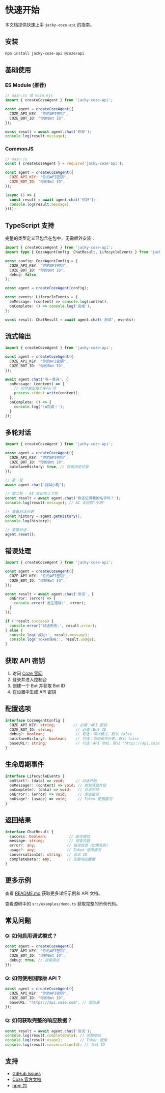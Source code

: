 # 快速开始

本文档提供快速上手 `jacky-coze-api` 的指南。

## 安装

```bash
npm install jacky-coze-api @coze/api
```

## 基础使用

### ES Module (推荐)

```typescript
// main.ts 或 main.mjs
import { createCozeAgent } from 'jacky-coze-api';

const agent = createCozeAgent({
  COZE_API_KEY: "你的API密钥",
  COZE_BOT_ID: "你的Bot ID",
});

const result = await agent.chat('你好');
console.log(result.message);
```

### CommonJS

```javascript
// main.js
const { createCozeAgent } = require('jacky-coze-api');

const agent = createCozeAgent({
  COZE_API_KEY: "你的API密钥",
  COZE_BOT_ID: "你的Bot ID",
});

(async () => {
  const result = await agent.chat('你好');
  console.log(result.message);
})();
```

## TypeScript 支持

完整的类型定义已包含在包中，无需额外安装：

```typescript
import { createCozeAgent } from 'jacky-coze-api';
import type { CozeAgentConfig, ChatResult, LifecycleEvents } from 'jacky-coze-api';

const config: CozeAgentConfig = {
  COZE_API_KEY: "你的API密钥",
  COZE_BOT_ID: "你的Bot ID",
  debug: false,
};

const agent = createCozeAgent(config);

const events: LifecycleEvents = {
  onMessage: (content) => console.log(content),
  onComplete: () => console.log('完成'),
};

const result: ChatResult = await agent.chat('测试', events);
```

## 流式输出

```typescript
import { createCozeAgent } from 'jacky-coze-api';

const agent = createCozeAgent({
  COZE_API_KEY: "你的API密钥",
  COZE_BOT_ID: "你的Bot ID",
});

await agent.chat('写一首诗', {
  onMessage: (content) => {
    // 实时输出每个字符/词
    process.stdout.write(content);
  },
  onComplete: () => {
    console.log('\n完成！');
  }
});
```

## 多轮对话

```typescript
import { createCozeAgent } from 'jacky-coze-api';

const agent = createCozeAgent({
  COZE_API_KEY: "你的API密钥",
  COZE_BOT_ID: "你的Bot ID",
  autoSaveHistory: true, // 启用历史记录
});

// 第一轮
await agent.chat('我叫小明');

// 第二轮 - AI 会记住上下文
const result = await agent.chat('你还记得我的名字吗？');
console.log(result.message); // AI 会回答"小明"

// 查看对话历史
const history = agent.getHistory();
console.log(history);

// 重置对话
agent.reset();
```

## 错误处理

```typescript
import { createCozeAgent } from 'jacky-coze-api';

const agent = createCozeAgent({
  COZE_API_KEY: "你的API密钥",
  COZE_BOT_ID: "你的Bot ID",
});

const result = await agent.chat('测试', {
  onError: (error) => {
    console.error('发生错误:', error);
  }
});

if (!result.success) {
  console.error('对话失败:', result.error);
} else {
  console.log('成功:', result.message);
  console.log('Token使用:', result.usage);
}
```

## 获取 API 密钥

1. 访问 [Coze 官网](https://www.coze.com/)
2. 登录并进入控制台
3. 创建一个 Bot 并获取 Bot ID
4. 在设置中生成 API 密钥

## 配置选项

```typescript
interface CozeAgentConfig {
  COZE_API_KEY: string;        // 必填：API 密钥
  COZE_BOT_ID: string;          // 必填：Bot ID
  debug?: boolean;              // 可选：调试模式，默认 false
  autoSaveHistory?: boolean;    // 可选：自动保存历史，默认 false
  baseURL?: string;             // 可选：API 地址，默认 "https://api.coze.cn"
}
```

## 生命周期事件

```typescript
interface LifecycleEvents {
  onStart?: (data) => void;     // 对话开始
  onMessage?: (content) => void; // 收到消息片段
  onComplete?: (data) => void;   // 对话完成
  onError?: (error) => void;     // 发生错误
  onUsage?: (usage) => void;     // Token 使用情况
}
```

## 返回结果

```typescript
interface ChatResult {
  success: boolean;          // 是否成功
  message: string;           // 回复内容
  error?: any;              // 错误信息（如果失败）
  usage?: any;              // Token 使用情况
  conversationId?: string;  // 会话 ID
  completeData?: any;       // 完整响应数据
}
```

## 更多示例

查看 [README.md](./README.md) 获取更多详细示例和 API 文档。

查看源码中的 `src/examples/demo.ts` 获取完整的示例代码。

## 常见问题

### Q: 如何启用调试模式？

```typescript
const agent = createCozeAgent({
  COZE_API_KEY: "你的API密钥",
  COZE_BOT_ID: "你的Bot ID",
  debug: true, // 启用调试
});
```

### Q: 如何使用国际版 API？

```typescript
const agent = createCozeAgent({
  COZE_API_KEY: "你的API密钥",
  COZE_BOT_ID: "你的Bot ID",
  baseURL: "https://api.coze.com", // 国际版
});
```

### Q: 如何获取完整的响应数据？

```typescript
const result = await agent.chat('测试');
console.log(result.completeData); // 完整响应
console.log(result.usage);        // Token 使用
console.log(result.conversationId); // 会话 ID
```

## 支持

- [GitHub Issues](https://github.com/yourusername/jacky-coze-api/issues)
- [Coze 官方文档](https://www.coze.com/docs)
- [npm 包](https://www.npmjs.com/package/jacky-coze-api)

